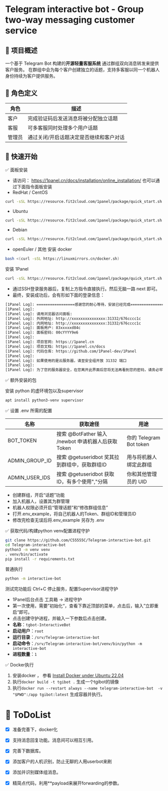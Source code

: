 # Telegram interactive bot - Group two-way messaging customer service

## 🤖 项目概述

一个基于 Telegram Bot 构建的**开源轻量客服系统** 通过群组双向消息转发来提供客户服务。
在群组中会为每个客户创建独立的话题，支持多客服以同一个机器人身份持续为客户提供服务。

## 🧩 角色定义

|角色|描述|
|---|---|
|客户|完成验证码后发送消息将被分配独立话题|
|客服|可多客服同时处理多个用户话题|
|管理员|通过关闭/开启话题决定是否继续和客户对话|


## 🚀 快速开始

✅ 面板安装

- 请访问： https://1panel.cn/docs/installation/online_installation/  也可以通过下面指令面板安装
- RedHat / CentOS
```bash
curl -sSL https://resource.fit2cloud.com/1panel/package/quick_start.sh -o quick_start.sh && sh quick_start.sh
```
- Ubuntu
```bash
curl -sSL https://resource.fit2cloud.com/1panel/package/quick_start.sh -o quick_start.sh && sudo bash quick_start.sh
```
- Debian
```bash
curl -sSL https://resource.fit2cloud.com/1panel/package/quick_start.sh -o quick_start.sh && bash quick_start.sh
```
- openEuler / 其他
安装 docker
```bash
bash <(curl -sSL https://linuxmirrors.cn/docker.sh)
```
安装 1Panel
```bash
curl -sSL https://resource.fit2cloud.com/1panel/package/quick_start.sh -o quick_start.sh && sh quick_start.sh
```
- 通过SSH登录服务器后，复制上方指令直接执行。然后无脑一路 next 即可。
- 最终，安装成功后，会有形如下面的登录信息：
```bash
[1Panel Log]: =================感谢您的耐心等待，安装已经完成==================
[1Panel Log]:
[1Panel Log]: 请用浏览器访问面板:
[1Panel Log]: 外网地址: http://xxxxxxxxxxxxxxx:31332/676cccc1c
[1Panel Log]: 内网地址: http://xxxxxxxxxxxxxxx:31332/676cccc1c
[1Panel Log]: 面板用户: 83xxxxxd84c
[1Panel Log]: 面板密码: 00cYYYY9e6
[1Panel Log]:
[1Panel Log]: 项目官网: https://1panel.cn
[1Panel Log]: 项目文档: https://1panel.cn/docs
[1Panel Log]: 代码仓库: https://github.com/1Panel-dev/1Panel
[1Panel Log]:
[1Panel Log]: 如果使用的是云服务器，请至安全组开放 31332 端口
[1Panel Log]:
[1Panel Log]: 为了您的服务器安全，在您离开此界面后您将无法再看到您的密码，请务必牢记您的密码。
```

✅ 额外安装的包

安装 python 的虚环境包以及supervisor
```bash
apt install python3-venv supervisor
```

✅ 设置 .env 所需的配置

|名称|获取途径|用途|
|---|---|---|
|BOT_TOKEN|搜索 @BotFather 输入 /newbot 申请机器人后获取 Token|你的 Telegram Bot token|
|ADMIN_GROUP_ID|搜索 @getuseridbot 奖其拉到群组中，获取群组ID|用与将机器人绑定此群组|
|ADMIN_USER_IDS|搜索 @getuseridbot 获取ID，有多个使用","分隔|你和其他管理员的 UID|

- 创建群组，开启“话题”功能
- 加入机器人，设置其为群管理
- 机器人权限必须开启“管理话题”和“修改群组信息”
- 打开.env_example，将自己机器人的Token、群组ID和管理员ID
- 修改完检查无误后将.env_example 另存为 .env


✅ 获取代码/构建python venv配置进程守护

```bash
git clone https://github.com/C55555C/Telegram-interactive-bot.git
cd Telegram-interactive-bot
python3 -m venv venv
. venv/bin/activate
pip install -r requirements.txt
```
普通执行
```bash
python -m interactive-bot
```

测试完功能后 Ctrl+C 停止服务，配置Supervisor进程守护
- 1Panel后台点击 工具箱 → 进程守护
- 第一次使用，需要”初始化“，查看下靠近顶部的菜单，点击后，输入”立即重启“即可。
- 点击创建守护进程，并输入一下参数后点击创建。
- **名称**：`tgbot-InteractiveBot`
- **启动用户**：`root`
- **运行目录**：`/srv/Telegram-interactive-bot`
- **启动命令**：`/srv/Telegram-interactive-bot/venv/bin/python -m interactive-bot`
- **进程数量**：`1`


✅ Docker执行

1. 安装docker ， 参看 [Install Docker under Ubuntu 22.04](https://gist.github.com/dehsilvadeveloper/c3bdf0f4cdcc5c177e2fe9be671820c7)
2. 执行`docker build -t tgibot .` 生成一个tgibot的镜像
3. 执行`docker run --restart always --name telegram-interactive-bot  -v "$PWD":/app tgibot:latest` 生成容器并执行。


# 📂 ToDoList
- [x] 准备完善下，docker化
- [x] 支持消息回复功能。消息间可以相互引用。
- [x] 完善下数据库。
- [x] 添加客户的人机识别，防止无聊的人用userbot来刷
- [x] 添加并识别媒体组消息。
- [x] 精简点代码，利用**payload来展开forwarding的参数。

